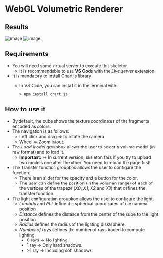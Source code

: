 # WebGL Volumetric Renderer
## Results
![image](https://github.com/user-attachments/assets/3c933afc-4d2f-4087-bfb2-c198174c3e85)
![image](https://github.com/user-attachments/assets/37868469-c04a-423b-908c-c2fb2bf1d73e)


## Requirements
- You will need some virtual server to execute this skeleton.
  - It is recommendable to use **VS Code** with the *Live server* extension.
- It is mandatory to install Chart.js library
  - In VS Code, you can install it in the terminal with:

    ```> npm install chart.js```

## How to use it
  - By default, the cube shows the texture coordinates of the fragments encoded as colors.
  - The navigation is as follows:
    - Left click and drag => to rotate the camera.
    - Wheel => Zoom in/out.
  - The *Load Model* groupbox allows the user to select a volume model (in raw format) and to load it.
    - **Important:** => In current version, skeleton fails if you try to upload two models one after the other. You need to reload the page first!
  - The Transfer function groupbox allows the user to configure the function. 
    - There is an slider for the opacity and a button for the color. 
    - The user can define the position (in the volumen range) of each of the vertices of the trapeze (*X0*, *X1*, *X2* and *X3*) that defines the transfer function.
  - The light configuration groupbox allows the user to configure the light.
    - *Lambda* and *Phi* define the spherical coordinates of the camera position.
    - *Distance* defines the distance from the center of the cube to the light position
    - *Radius* defines the radius of the lighting disk/sphere.
    - *Number of rays* defines the number of rays traced to compute lighting.
      - 0 rays => No lighting.
      - 1 ray => Only hard shadows.
      - \>1 ray => Including soft shadows.
